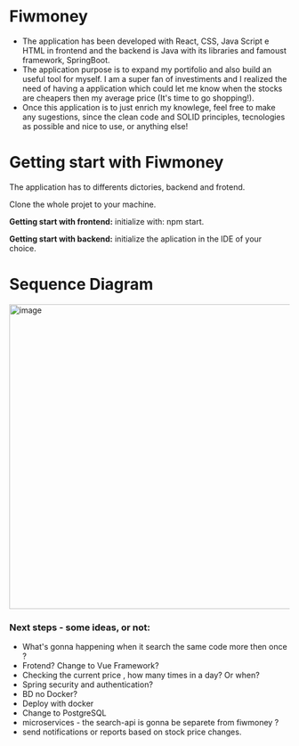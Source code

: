 # Fiwmoney

- The application has been developed with React, CSS, Java Script e HTML in frontend and the backend is Java with its libraries and famoust framework, SpringBoot.
- The application purpose is to expand my portifolio and also build an useful tool for myself. I am a super fan of investiments and I realized the need of having a application which could let me know when the stocks are cheapers then my average price (It's time to go shopping!).
- Once this application is to just enrich my knowlege, feel free to make any sugestions, since the clean code and SOLID principles, tecnologies as possible and nice to use, or anything else!

# Getting start with Fiwmoney
The application has to differents dictories, backend and frotend.

Clone the whole projet to your machine.

**Getting start with frontend:** initialize with: npm start.

**Getting start with backend:** initialize the aplication in the IDE of your choice.

# Sequence Diagram


<img width="547" alt="image" src="https://github.com/user-attachments/assets/4b4e16f6-ab1d-4139-8098-5a19732d3c53" />



### Next steps - some ideas, or not:
- What's gonna happening when it search the same code more then once ?
- Frotend? Change to Vue Framework?
- Checking the current price , how many times in a day? Or when?
- Spring security and authentication?
- BD no Docker?
- Deploy with docker
- Change to PostgreSQL
- microservices - the search-api is gonna be separete from fiwmoney ?
- send notifications or reports based on stock price changes.
  
